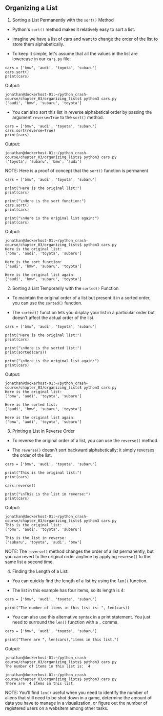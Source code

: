 ## Organizing a List

1. Sorting a List Permanently with the `sort()` Method

- Python's `sort()` method makes it relatively easy to sort a list. 

- Imagine we have a list of cars and want to change the order of the list to store them alphabetically. 

- To keep it simple, let's assume that all the values in the list are lowercase in our `cars.py` file:

```
cars = ['bmw', 'audi', 'toyota', 'subaru']
cars.sort()
print(cars)
```

Output:

```
jonathan@dockerhost-01:~/python_crash-course/chapter_03/organizing_lists$ python3 cars.py
['audi', 'bmw', 'subaru', 'toyota']
```

- You can also sort this list in reverse alphabetical order by passing the argument `reverse=True` to the `sort()` method.

```
cars = ['bmw', 'audi', 'toyota', 'subaru']
cars.sort(reverse=True)
print(cars)
```

Output:

```
jonathan@dockerhost-01:~/python_crash-course/chapter_03/organizing_lists$ python3 cars.py
['toyota', 'subaru', 'bmw', 'audi']
```

NOTE: Here is a proof of concept that the `sort()` function is permanent

```
cars = ['bmw', 'audi', 'toyota', 'subaru']

print("Here is the original list:")
print(cars)

print("\nHere is the sort function:")
cars.sort()
print(cars)

print("\nHere is the original list again:")
print(cars)
```

Output:

```
jonathan@dockerhost-01:~/python_crash-course/chapter_03/organizing_lists$ python3 cars.py
Here is the original list:
['bmw', 'audi', 'toyota', 'subaru']

Here is the sort function:
['audi', 'bmw', 'subaru', 'toyota']

Here is the original list again:
['audi', 'bmw', 'subaru', 'toyota']
```


2. Sorting a List Temporarily with the `sorted()` Function

- To maintain the original order of a list but present it in a sorted order, you can use the `sorted()` function. 

- The `sorted()` function lets you display your list in a particular order but doesn't affect the actual order of the list.

```
cars = ['bmw', 'audi', 'toyota', 'subaru']

print("Here is the original list:")
print(cars)

print("\nHere is the sorted list:")
print(sorted(cars))

print("\nHere is the original list again:")
print(cars)
```

Output:

```
jonathan@dockerhost-01:~/python_crash-course/chapter_03/organizing_lists$ python3 cars.py
Here is the original list:
['bmw', 'audi', 'toyota', 'subaru']

Here is the sorted list:
['audi', 'bmw', 'subaru', 'toyota']

Here is the original list again:
['bmw', 'audi', 'toyota', 'subaru']
```

3. Printing a List in Reverse Order

- To reverse the original order of a list, you can use the `reverse()` method. 

- The `reverse()` doesn't sort backward alphabetically; it simply reverses the order of the list.

```
cars = ['bmw', 'audi', 'toyota', 'subaru']

print("This is the original list:")
print(cars)

cars.reverse()

print("\nThis is the list in reverse:")
print(cars)
```

Output:

```
jonathan@dockerhost-01:~/python_crash-course/chapter_03/organizing_lists$ python3 cars.py
This is the original list:
['bmw', 'audi', 'toyota', 'subaru']

This is the list in reverse:
['subaru', 'toyota', 'audi', 'bmw']
```

NOTE: The `reverse()` method changes the order of a list permanently, but you can revert to the original order anytime by applying `reverse()` to the same list a second time. 

4. Finding the Length of a List:

- You can quickly find the length of a list by using the `len()` function. 

- The list in this example has four items, so its length is 4:

```
cars = ['bmw', 'audi', 'toyota', 'subaru']

print("The number of items in this list is: ", len(cars))
```

- You can also use this alternative syntax in a print statement. You just need to surround the `len()` function with a `,` comma.

```
cars = ['bmw', 'audi', 'toyota', 'subaru']

print("There are ", len(cars),"items in this list.")
```

Output:

```
jonathan@dockerhost-01:~/python_crash-course/chapter_03/organizing_lists$ python3 cars.py
The number of items in this list is:  4

jonathan@dockerhost-01:~/python_crash-course/chapter_03/organizing_lists$ python3 cars.py
There are  4 items in this list.
```

NOTE: You'll find `len()` useful when you need to identify the number of aliens that still need to be shot down in a game, determine the amount of data you have to manage in a visualization, or figure out the number of registered users on a websitem among other tasks.
